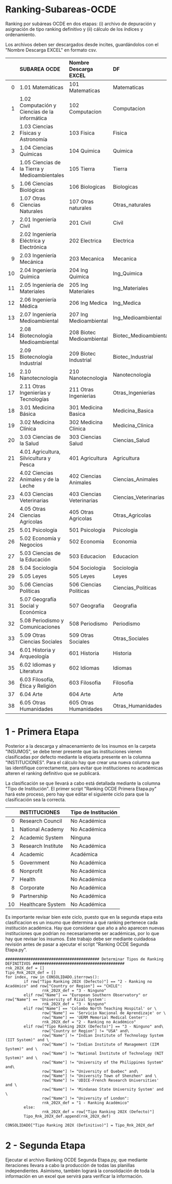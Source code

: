 # Ranking-Subareas-OCDE


Ranking por subáreas OCDE en dos etapas: (i) archivo de depuración y asignación de tipo ranking definitivo y (ii) cálculo de los índices y ordenamiento.

Los archivos deben ser descargados desde incites, guardándolos con el "Nombre Descarga EXCEL" en formato csv.

|    | SUBAREA OCDE                                  | Nombre Descarga EXCEL     | DF                    |   COD SUBAREA |
|---:|:----------------------------------------------|:--------------------------|:----------------------|--------------:|
|  0 | 1.01 Matemáticas                              | 101 Matematicas           | Matematicas           |          1.01 |
|  1 | 1.02 Computación y Ciencias de la informática | 102 Computacion           | Computacion           |          1.02 |
|  2 | 1.03 Ciencias Físicas y Astronomía            | 103 Fisica                | Fisica                |          1.03 |
|  3 | 1.04 Ciencias Químicas                        | 104 Quimica               | Quimica               |          1.04 |
|  4 | 1.05 Ciencias de la Tierra y Medioambientales | 105 Tierra                | Tierra                |          1.05 |
|  5 | 1.06 Ciencias Biológicas                      | 106 Biologicas            | Biologicas            |          1.06 |
|  6 | 1.07 Otras Ciencias Naturales                 | 107 Otras naturales       | Otras_naturales       |          1.07 |
|  7 | 2.01 Ingeniería Civil                         | 201 Civil                 | Civil                 |          2.01 |
|  8 | 2.02 Ingeniería Eléctrica y Electrónica       | 202 Electrica             | Electrica             |          2.02 |
|  9 | 2.03 Ingeniería Mecánica                      | 203 Mecanica              | Mecanica              |          2.03 |
| 10 | 2.04 Ingeniería Química                       | 204 Ing Quimica           | Ing_Quimica           |          2.04 |
| 11 | 2.05 Ingeniería de Materiales                 | 205 Ing Materiales        | Ing_Materiales        |          2.05 |
| 12 | 2.06 Ingeniería Médica                        | 206 Ing Medica            | Ing_Medica            |          2.06 |
| 13 | 2.07 Ingeniería Medioambiental                | 207 Ing Medioambiental    | Ing_Medioambiental    |          2.07 |
| 14 | 2.08 Biotecnología Medioambiental             | 208 Biotec Medioambiental | Biotec_Medioambiental |          2.08 |
| 15 | 2.09 Biotecnología Industrial                 | 209 Biotec Industrial     | Biotec_Industrial     |          2.09 |
| 16 | 2.10 Nanotecnología                           | 210 Nanotecnologia        | Nanotecnologia        |          2.1  |
| 17 | 2.11 Otras Ingenierías y Tecnologías          | 211 Otras Ingenierias     | Otras_Ingenierias     |          2.11 |
| 18 | 3.01 Medicina Básica                          | 301 Medicina Basica       | Medicina_Basica       |          3.01 |
| 19 | 3.02 Medicina Clínica                         | 302 Medicina Clinica      | Medicina_Clinica      |          3.02 |
| 20 | 3.03 Ciencias de la Salud                     | 303 Ciencias Salud        | Ciencias_Salud        |          3.03 |
| 21 | 4.01 Agricultura, Silvicultura y Pesca        | 401 Agricultura           | Agricultura           |          4.01 |
| 22 | 4.02 Ciencias Animales y de la Leche          | 402 Ciencias Animales     | Ciencias_Animales     |          4.02 |
| 23 | 4.03 Ciencias Veterinarias                    | 403 Ciencias Veterinarias | Ciencias_Veterinarias |          4.03 |
| 24 | 4.05 Otras Ciencias Agrícolas                 | 405 Otras Agricolas       | Otras_Agricolas       |          4.05 |
| 25 | 5.01 Psicología                               | 501 Psicologia            | Psicologia            |          5.01 |
| 26 | 5.02 Economía y Negocios                      | 502 Economia              | Economia              |          5.02 |
| 27 | 5.03 Ciencias de la Educación                 | 503 Educacion             | Educacion             |          5.03 |
| 28 | 5.04 Sociología                               | 504 Sociologia            | Sociologia            |          5.04 |
| 29 | 5.05 Leyes                                    | 505 Leyes                 | Leyes                 |          5.05 |
| 30 | 5.06 Ciencias Políticas                       | 506 Ciencias Politicas    | Ciencias_Politicas    |          5.06 |
| 31 | 5.07 Geografía Social y Económica             | 507 Geografia             | Geografia             |          5.07 |
| 32 | 5.08 Periodismo y Comunicaciones              | 508 Periodismo            | Periodismo            |          5.08 |
| 33 | 5.09 Otras Ciencias Sociales                  | 509 Otras Sociales        | Otras_Sociales        |          5.09 |
| 34 | 6.01 Historia y Arqueología                   | 601 Historia              | Historia              |          6.01 |
| 35 | 6.02 Idiomas y Literatura                     | 602 Idiomas               | Idiomas               |          6.02 |
| 36 | 6.03 Filosofía, Ética y Religión              | 603 Filosofia             | Filosofia             |          6.03 |
| 37 | 6.04 Arte                                     | 604 Arte                  | Arte                  |          6.04 |
| 38 | 6.05 Otras Humanidades                        | 605 Otras Humanidades     | Otras_Humanidades     |          6.05 |




# **1 - Primera Etapa**


Posterior a la descarga y almacenamiento de los insumos en la carpeta "INSUMOS", se debe tener presente que las instituciones vienen clasificadas por defecto mediante la etiqueta presente en la columna "INSTITUCIONES". Para el cálculo hay que crear una nueva columna que las identifique correctamente, para evitar que instituciones no académicas alteren el ranking definitivo que se publicará. 

La clasificación se que llevará a cabo está detallada mediante la columna "Tipo de Institución". El primer script "Ranking OCDE Primera Etapa.py" hará este proceso, pero hay que editar el siguiente ciclo para que la clasificación sea la correcta. 


|    | INSTITUCIONES      | Tipo de Institución   |
|---:|:-------------------|:----------------------|
|  0 | Research Council   | No Académica          |
|  1 | National Academy   | No Académica          |
|  2 | Academic System    | Ninguna               |
|  3 | Research Institute | No Académica          |
|  4 | Academic           | Académica             |
|  5 | Government         | No Académica          |
|  6 | Nonprofit          | No Académica          |
|  7 | Health             | No Académica          |
|  8 | Corporate          | No Académica          |
|  9 | Partnership        | No Académica          |
| 10 | Healthcare System  | No Académica          |


Es importante revisar bien este ciclo, puesto que en la segunda etapa esta clasificacion es un insumo que determina a qué ranking pertenece cada institución académica. Hay que considerar que año a año aparecen nuevas instituciones que podrian no necesariamente ser académicas, por lo que hay que revisar los insumos. Este trabajo debe ser mediante cuidadosa revisión antes de pasar a ajecutar el script "Ranking OCDE Segunda Etapa.py". 

```
######################################### Determinar Tipos de Ranking DEFINITIVOS ########################################
rnk_202X_def = []
Tipo_Rnk_202X_def = []
for index, row in CONSOLIDADO.iterrows():
        if row["Tipo Ranking 202X (Defecto)"] == "2 - Ranking no Académico" and row["Country or Region"] == "CHILE":
                rnk_202X_def = "3 - Ninguno"
        elif row["Name"] == "European Southern Observatory" or row["Name"] == 'University of Rizal System':
                rnk_202X_def = "3 - Ninguno"
        elif row["Name"] == 'Colombo North Teaching Hospital' or \
                row["Name"] == 'Servicio Nacional de Aprendizaje' or \
                row["Name"] == 'UERM Memorial Medical Center':
                rnk_202X_def = "2 - Ranking no Académico"
        elif row["Tipo Ranking 202X (Defecto)"] == "3 - Ninguno" and\
                row["Country or Region"] != "USA" and\
                row["Name"] != "Indian Institute of Technology System (IIT System)" and \
                row["Name"] != "Indian Institute of Management (IIM System)" and \
                row["Name"] != "National Institute of Technology (NIT System)" and \
                row["Name"] != "University of the Philippines System" and\
                row["Name"] != "University of Quebec" and\
                row["Name"] != "University Town of Shenzhen" and \
                row["Name"] != 'UDICE-French Research Universities' and \
                row["Name"] != 'Mindanao State University System' and \
                row["Name"] != "University of London":
                rnk_202X_def = "1 - Ranking Académico"
        else:
                rnk_202X_def = row["Tipo Ranking 202X (Defecto)"]
        Tipo_Rnk_202X_def.append(rnk_202X_def)

CONSOLIDADO["Tipo Ranking 202X (Definitivo)"] = Tipo_Rnk_202X_def
```

# **2 - Segunda Etapa**


Ejecutar el archivo Ranking OCDE Segunda Etapa.py, que mediante iteraciones llevara a cabo la producción de todas las planillas independientes. Asimismo, también logrará la consolidación de toda la información en un excel que servirá para verificar la información.
